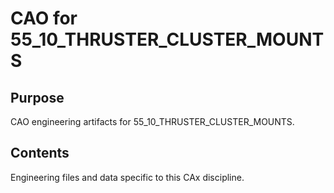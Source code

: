 # CAO for 55_10_THRUSTER_CLUSTER_MOUNTS

## Purpose
CAO engineering artifacts for 55_10_THRUSTER_CLUSTER_MOUNTS.

## Contents
Engineering files and data specific to this CAx discipline.
